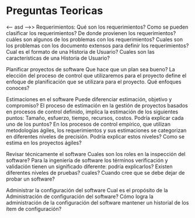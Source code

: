 # Preguntas Teoricas

<-- asd -->>
Requerimientos:
Qué son los requerimientos?
Como se pueden clasificar los requerimientos?
De donde provienen los requerimientos?
cuáles son algunos de los problemas con los requerimientos?
Cuales son los problemas con los documento extensos para definir los requerimientos?
Cual es el formato de una Historia de Usuario?
Cuales son las características de una Historia de Usuario?

Planificar proyectos de software
Que hace que un plan sea bueno?
La elección del proceso de control que utilizaremos para el proyecto define el enfoque de planificación que se utilizara para el proyecto. Qué enfoques conoces?

Estimaciones en el software
Puede diferenciar estimación, objetivo y compromiso?
El proceso de estimación en la gestión de proyectos basados en procesos de control definido, implica la estimación de los siguientes puntos:
Tamaño, esfuerzo, tiempo, recursos, costos.
Podría explicar cada uno de los puntos?
En los procesos de control empírico, que utilizan metodologías ágiles, los requerimientos y sus estimaciones se categorizan en diferentes niveles de precisión. Podría explicar estos niveles?
Como se estima en los proyectos ágiles?

Revisar técnicamente el software
Cuales son los roles en la inspección del software?
Para la ingeniería de software los términos verificación y validación tienen un significado diferente: podría explicarlos?
Existen diferentes niveles de pruebas? cuales?
Cuando cree que se debe dejar de probar un software?

Administrar la configuración del software
Cual es el propósito de la Administración de configuración del software?
Cómo logra la administración de la configuración del software mantener un historial de los ítem de configuración?
